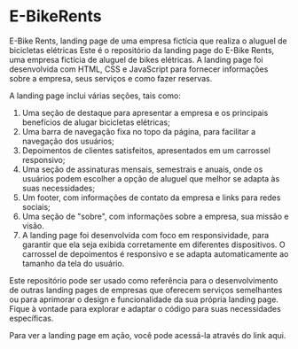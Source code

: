 # E-BikeRents
E-Bike Rents, landing page de uma empresa fictícia que realiza o aluguel de bicicletas elétricas
Este é o repositório da landing page do E-Bike Rents, uma empresa fictícia de aluguel de bikes elétricas. A landing page foi desenvolvida com HTML, CSS e JavaScript para fornecer informações sobre a empresa, seus serviços e como fazer reservas.

A landing page inclui várias seções, tais como:

1. Uma seção de destaque para apresentar a empresa e os principais benefícios de alugar bicicletas elétricas;
2. Uma barra de navegação fixa no topo da página, para facilitar a navegação dos usuários;
3. Depoimentos de clientes satisfeitos, apresentados em um carrossel responsivo;
4. Uma seção de assinaturas mensais, semestrais e anuais, onde os usuários podem escolher a opção de aluguel que melhor se adapta às suas necessidades;
5. Um footer, com informações de contato da empresa e links para redes sociais;
6. Uma seção de "sobre", com informações sobre a empresa, sua missão e visão.
7. A landing page foi desenvolvida com foco em responsividade, para garantir que ela seja exibida corretamente em diferentes dispositivos. O carrossel de depoimentos é responsivo e se adapta automaticamente ao tamanho da tela do usuário.

Este repositório pode ser usado como referência para o desenvolvimento de outras landing pages de empresas que oferecem serviços semelhantes ou para aprimorar o design e funcionalidade da sua própria landing page. Fique à vontade para explorar e adaptar o código para suas necessidades específicas.

Para ver a landing page em ação, você pode acessá-la através do link aqui.
